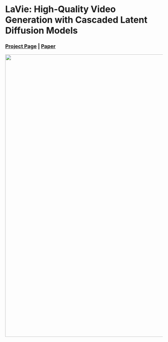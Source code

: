 # LaVie: High-Quality Video Generation with Cascaded Latent Diffusion Models
### [Project Page](https://vchitect.github.io/LaVie-project/) | [Paper]()

<img src="lavie.gif" width="900">
